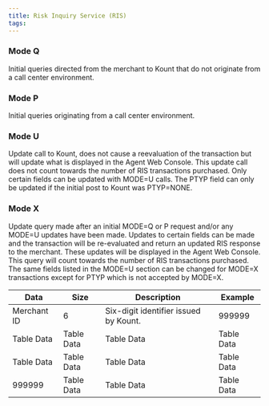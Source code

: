```yaml
---
title: Risk Inquiry Service (RIS)
tags:
---
```


<div class="uk-child-width-1-2@s uk-grid-match" uk-grid>
    <div>
        <div class="uk-card uk-card-default uk-card-body">
            <h3 class="uk-card-title">Mode Q</h3>
            <p>Initial queries directed from the merchant to Kount that do not originate from a call center
environment.</p>
        </div>
    </div>
    <div>
        <div class="uk-card uk-card-default uk-card-hover uk-card-body">
            <h3 class="uk-card-title">Mode P</h3>
            <p>Initial queries originating from a call center environment.</p>
        </div>
    </div>
    <div>
        <div class="uk-card uk-card-default uk-card-hover uk-card-body uk-light">
            <h3 class="uk-card-title">Mode U</h3>
            <p>Update call to Kount, does not cause a reevaluation of the transaction but will update what is displayed
               in the Agent Web Console. This update call does not count towards the number of RIS transactions
               purchased. Only certain fields can be updated with MODE=U calls. The PTYP field can only be updated if
               the initial post to Kount was PTYP=NONE.</p>
        </div>
    </div>
    <div>
        <div class="uk-card uk-card-default uk-card-hover uk-card-body uk-light">
            <h3 class="uk-card-title">Mode X</h3>
            <p>Update query made after an initial MODE=Q or P request and/or any MODE=U updates have been
               made. Updates to certain fields can be made and the transaction will be re-evaluated and return an
               updated RIS response to the merchant. These updates will be displayed in the Agent Web Console. This
               query will count towards the number of RIS transactions purchased. The same fields listed in the
               MODE=U section can be changed for MODE=X transactions except for PTYP which is not accepted by
               MODE=X.</p>
        </div>
    </div>
</div>

<table class="uk-table uk-table-striped">
    <thead>
        <tr>
            <th>Data</th>
            <th>Size</th>
            <th>Description</th>
            <th>Example</th>
        </tr>
    </thead>
    <tbody>
        <tr>
            <td>Merchant ID</td>
            <td>6</td>
            <td>Six-digit identifier issued by Kount.</td>
            <td>999999</td>
        </tr>
        <tr>
            <td>Table Data</td>
            <td>Table Data</td>
            <td>Table Data</td>
            <td>Table Data</td>
        </tr>
        <tr>
            <td>Table Data</td>
            <td>Table Data</td>
            <td>Table Data</td>
            <td>Table Data</td>
        </tr>
        <tr>
            <td>999999</td>
            <td>Table Data</td>
            <td>Table Data</td>
            <td>Table Data</td>
        </tr>
    </tbody>
</table>
